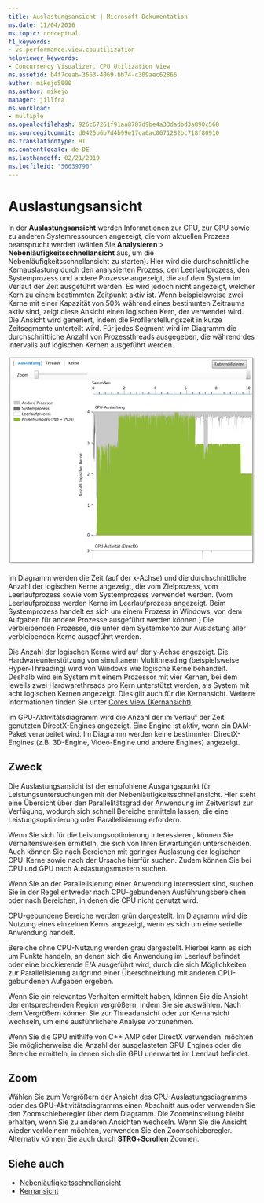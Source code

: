 ```yaml
---
title: Auslastungsansicht | Microsoft-Dokumentation
ms.date: 11/04/2016
ms.topic: conceptual
f1_keywords:
- vs.performance.view.cpuutilization
helpviewer_keywords:
- Concurrency Visualizer, CPU Utilization View
ms.assetid: b4f7ceab-3653-4069-bb74-c309aec62866
author: mikejo5000
ms.author: mikejo
manager: jillfra
ms.workload:
- multiple
ms.openlocfilehash: 926c67261f91aa8787d9be4a33dadbd3a890c568
ms.sourcegitcommit: d0425b6b7d4b99e17ca6ac0671282bc718f80910
ms.translationtype: HT
ms.contentlocale: de-DE
ms.lasthandoff: 02/21/2019
ms.locfileid: "56639790"
---
```

# <a name="utilization-view"></a>Auslastungsansicht
In der **Auslastungsansicht** werden Informationen zur CPU, zur GPU sowie zu anderen Systemressourcen angezeigt, die vom aktuellen Prozess beansprucht werden (wählen Sie **Analysieren** > **Nebenläufigkeitsschnellansicht** aus, um die Nebenläufigkeitsschnellansicht zu starten). Hier wird die durchschnittliche Kernauslastung durch den analysierten Prozess, den Leerlaufprozess, den Systemprozess und andere Prozesse angezeigt, die auf dem System im Verlauf der Zeit ausgeführt werden. Es wird jedoch nicht angezeigt, welcher Kern zu einem bestimmten Zeitpunkt aktiv ist. Wenn beispielsweise zwei Kerne mit einer Kapazität von 50% während eines bestimmten Zeitraums aktiv sind, zeigt diese Ansicht einen logischen Kern, der verwendet wird. Die Ansicht wird generiert, indem die Profilerstellungszeit in kurze Zeitsegmente unterteilt wird. Für jedes Segment wird im Diagramm die durchschnittliche Anzahl von Prozessthreads ausgegeben, die während des Intervalls auf logischen Kernen ausgeführt werden.

 ![CPU-Auslastungsansicht](../profiling/media/vsts_ppacpuutil.png "VSTS_PPAcpuUtil")

 Im Diagramm werden die Zeit (auf der x-Achse) und die durchschnittliche Anzahl der logischen Kerne angezeigt, die vom Zielprozess, vom Leerlaufprozess sowie vom Systemprozess verwendet werden. (Vom Leerlaufprozess werden Kerne im Leerlaufprozess angezeigt. Beim Systemprozess handelt es sich um einem Prozess in Windows, von dem Aufgaben für andere Prozesse ausgeführt werden können.) Die verbleibenden Prozesse, die unter dem Systemkonto zur Auslastung aller verbleibenden Kerne ausgeführt werden.

 Die Anzahl der logischen Kerne wird auf der y-Achse angezeigt. Die Hardwareunterstützung von simultanem Multithreading (beispielsweise Hyper-Threading) wird von Windows wie logische Kerne behandelt. Deshalb wird ein System mit einem Prozessor mit vier Kernen, bei dem jeweils zwei Hardwarethreads pro Kern unterstützt werden, als System mit acht logischen Kernen angezeigt. Dies gilt auch für die Kernansicht. Weitere Informationen finden Sie unter [Cores View (Kernansicht)](../profiling/cores-view.md).

 Im GPU-Aktivitätsdiagramm wird die Anzahl der im Verlauf der Zeit genutzten DirectX-Engines angezeigt.  Eine Engine ist aktiv, wenn ein DAM-Paket verarbeitet wird.  Im Diagramm werden keine bestimmten DirectX-Engines (z.B. 3D-Engine, Video-Engine und andere Engines) angezeigt.

## <a name="purpose"></a>Zweck
 Die Auslastungsansicht ist der empfohlene Ausgangspunkt für Leistungsuntersuchungen mit der Nebenläufigkeitsschnellansicht. Hier steht eine Übersicht über den Parallelitätsgrad der Anwendung im Zeitverlauf zur Verfügung, wodurch sich schnell Bereiche ermitteln lassen, die eine Leistungsoptimierung oder Parallelisierung erfordern.

 Wenn Sie sich für die Leistungsoptimierung interessieren, können Sie Verhaltensweisen ermitteln, die sich von Ihren Erwartungen unterscheiden. Auch können Sie nach Bereichen mit geringer Auslastung der logischen CPU-Kerne sowie nach der Ursache hierfür suchen. Zudem können Sie bei CPU und GPU nach Auslastungsmustern suchen.

 Wenn Sie an der Parallelisierung einer Anwendung interessiert sind, suchen Sie in der Regel entweder nach CPU-gebundenen Ausführungsbereichen oder nach Bereichen, in denen die CPU nicht genutzt wird.

 CPU-gebundene Bereiche werden grün dargestellt. Im Diagramm wird die Nutzung eines einzelnen Kerns angezeigt, wenn es sich um eine serielle Anwendung handelt.

 Bereiche ohne CPU-Nutzung werden grau dargestellt. Hierbei kann es sich um Punkte handeln, an denen sich die Anwendung im Leerlauf befindet oder eine blockierende E/A ausgeführt wird, durch die sich Möglichkeiten zur Parallelisierung aufgrund einer Überschneidung mit anderen CPU-gebundenen Aufgaben ergeben.

 Wenn Sie ein relevantes Verhalten ermittelt haben, können Sie die Ansicht der entsprechenden Region vergrößern, indem Sie sie auswählen. Nach dem Vergrößern können Sie zur Threadansicht oder zur Kernansicht wechseln, um eine ausführlichere Analyse vorzunehmen.

 Wenn Sie die GPU mithilfe von C++ AMP oder DirectX verwenden, möchten Sie möglicherweise die Anzahl der ausgelasteten GPU-Engines oder die Bereiche ermitteln, in denen sich die GPU unerwartet im Leerlauf befindet.

## <a name="zoom"></a>Zoom
 Wählen Sie zum Vergrößern der Ansicht des CPU-Auslastungsdiagramms oder des GPU-Aktivitätsdiagramms einen Abschnitt aus oder verwenden Sie den Zoomschieberegler über dem Diagramm. Die Zoomeinstellung bleibt erhalten, wenn Sie zu anderen Ansichten wechseln. Wenn Sie die Ansicht wieder verkleinern möchten, verwenden Sie den Zoomschieberegler. Alternativ können Sie auch durch **STRG**+**Scrollen** Zoomen.

## <a name="see-also"></a>Siehe auch
- [Nebenläufigkeitsschnellansicht](../profiling/concurrency-visualizer.md)
- [Kernansicht](../profiling/cores-view.md)